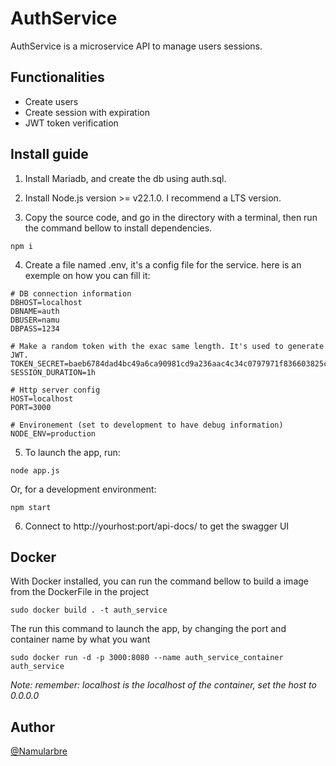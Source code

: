 # AuthService

AuthService is a microservice API to manage users sessions.

## Functionalities

- Create users
- Create session with expiration
- JWT token verification

## Install guide

1. Install Mariadb, and create the db using auth.sql.

2. Install Node.js version >= v22.1.0. I recommend a LTS version.

3. Copy the source code, and go in the directory with a terminal, then run the command bellow to install dependencies.

````
npm i
````

4. Create a file named .env, it's a config file for the service. here is an exemple on how you can fill it:

````
# DB connection information
DBHOST=localhost
DBNAME=auth
DBUSER=namu
DBPASS=1234

# Make a random token with the exac same length. It's used to generate JWT.
TOKEN_SECRET=baeb6784dad4bc49a6ca90981cd9a236aac4c34c0797971f836603825cd4e058631a3ee26aaa7dcd521f0f4e7e6843942e97c7fa65980c89980864f3ed5715b5
SESSION_DURATION=1h

# Http server config
HOST=localhost
PORT=3000

# Environement (set to development to have debug information)
NODE_ENV=production

````

5. To launch the app, run:

````
node app.js
````
Or, for a development environment:
````
npm start
````

6. Connect to http://yourhost:port/api-docs/ to get the swagger UI

## Docker

With Docker installed, you can run the command bellow to build a image from the DockerFile in the project

````
sudo docker build . -t auth_service
````

The run this command to launch the app, by changing the port and container name by what you want

````
sudo docker run -d -p 3000:8080 --name auth_service_container auth_service
````

*Note: remember: localhost is the localhost of the container, set the host to 0.0.0.0*

## Author

[@Namularbre](https://github.com/namularbre)
